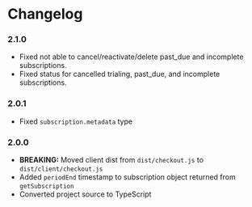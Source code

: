 # Changelog

### 2.1.0

- Fixed not able to cancel/reactivate/delete past_due and incomplete subscriptions.
- Fixed status for cancelled trialing, past_due, and incomplete subscriptions.

### 2.0.1

- Fixed `subscription.metadata` type

### 2.0.0

- **BREAKING:** Moved client dist from `dist/checkout.js` to `dist/client/checkout.js`
- Added `periodEnd` timestamp to subscription object returned from `getSubscription`
- Converted project source to TypeScript
